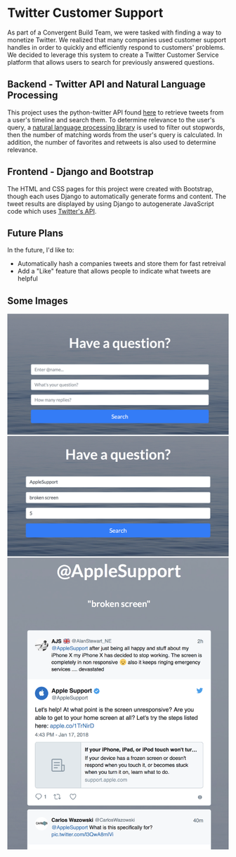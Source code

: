 # Twitter Customer Support
As part of a Convergent Build Team, we were tasked with finding a way to monetize Twitter. We realized that many companies used customer support handles in order to quickly and efficiently respond to customers' problems. We decided to leverage this system to create a Twitter Customer Service platform that allows users to search for previously answered questions.


## Backend - Twitter API and Natural Language Processing
This project uses the python-twitter API found [here](https://github.com/bear/python-twitter) to retrieve tweets from a user's timeline and search them. To determine relevance to the user's query, a [natural language processing library](http://www.nltk.org/book/) is used to filter out stopwords, then the number of matching words from the user's query is calculated. In addition, the number of favorites and retweets is also used to determine relevance.

## Frontend - Django and Bootstrap 
The HTML and CSS pages for this project were created with Bootstrap, though each uses Django to automatically generate forms and content. The tweet results are displayed by using Django to autogenerate JavaScript code which uses [Twitter's API](https://dev.twitter.com/web/embedded-tweets).

## Future Plans
In the future, I'd like to:
* Automatically hash a companies tweets and store them for fast retreival
* Add a "Like" feature that allows people to indicate what tweets are helpful

## Some Images
![alt text](images/img1.png)
![alt text](images/img2.png)
![alt text](images/img3.png)
